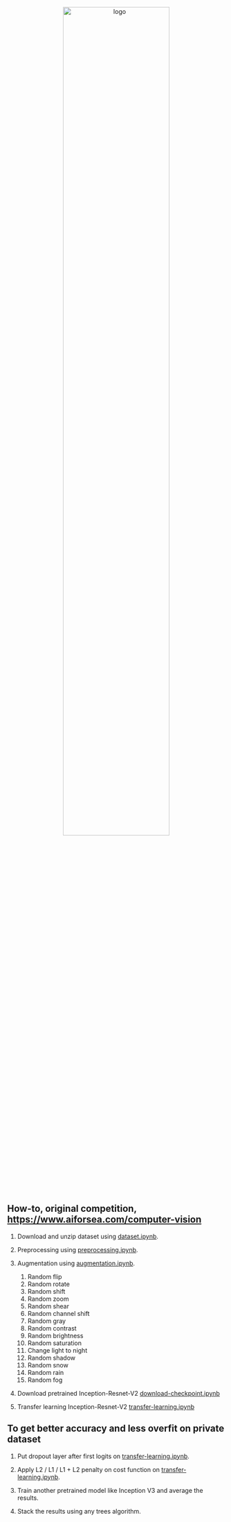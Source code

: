 <p align="center">
    <a href="#readme">
        <img alt="logo" width="70%" src="computer-vision.png">
    </a>
</p>

## How-to, original competition, https://www.aiforsea.com/computer-vision

1. Download and unzip dataset using [dataset.ipynb](dataset.ipynb).

2. Preprocessing using [preprocessing.ipynb](preprocessing.ipynb).

3. Augmentation using [augmentation.ipynb](augmentation.ipynb).

    1. Random flip
    2. Random rotate
    3. Random shift
    4. Random zoom
    5. Random shear
    6. Random channel shift
    7. Random gray
    8. Random contrast
    9. Random brightness
    10. Random saturation
    11. Change light to night
    12. Random shadow
    13. Random snow
    14. Random rain
    15. Random fog

4. Download pretrained Inception-Resnet-V2 [download-checkpoint.ipynb](download-checkpoint.ipynb)

5. Transfer learning Inception-Resnet-V2 [transfer-learning.ipynb](transfer-learning.ipynb)

## To get better accuracy and less overfit on private dataset

1. Put dropout layer after first logits on [transfer-learning.ipynb](transfer-learning.ipynb).

2. Apply L2 / L1 / L1 + L2 penalty on cost function on [transfer-learning.ipynb](transfer-learning.ipynb).

3. Train another pretrained model like Inception V3 and average the results.

4. Stack the results using any trees algorithm.
